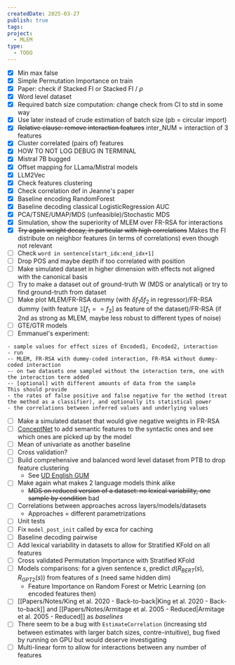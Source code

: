 ```yaml
---
createdDate: 2025-03-27
publish: true
tags: 
project:
  - MLEM
type:
  - TODO
---
```

- [x] Min max false 
- [x] Simple Permutation Importance on train
- [x] Paper: check if Stacked FI or Stacked FI / $\rho$
- [x] Word level dataset
- [x] Required batch size computation: change check from CI to std in some way
- [x] Use later instead of crude estimation of batch size (pb = circular import)
- [x] ~~Relative clause: remove interaction features~~ inter_NUM = interaction of 3 features
- [x] Cluster correlated (pairs of) features
- [x] HOW TO NOT LOG DEBUG IN TERMINAL
- [x] Mistral 7B bugged
- [x] Offset mapping for LLama/Mistral models
- [x] LLM2Vec
- [x] Check features clustering
- [x] Check correlation def in Jeanne's paper
- [x] Baseline encoding RandomForest
- [x] Baseline decoding classical LogisticRegression AUC
- [x] PCA/TSNE/UMAP/MDS (unfeasible)/Stochastic MDS
- [x] Simulation, show the superiority of MLEM over FR-RSA for interactions 
- [x] ~~Try again weight decay, in particular with high correlations~~ Makes the FI distribute on neighbor features (in terms of correlations) even though not relevant
- [ ] Check `word in sentence[start_idx:end_idx+1]`
- [ ] Drop POS and maybe depth if too correlated with position
- [ ] Make simulated dataset in higher dimension with effects not aligned with the canonical basis
- [ ] Try to make a dataset out of ground-truth W (MDS or analytical) or try to find ground-truth from dataset
- [ ] Make plot MLEM/FR-RSA dummy (with $\delta f_1 \delta f_2$ in regressor)/FR-RSA dummy (with feature $\mathbb{1}[f_1==f_2]$ as feature of the dataset)/FR-RSA (if 2nd as strong as MLEM, maybe less robust to different types of noise)
- [ ] GTE/GTR models
- [ ] Emmanuel's experiment:
```
- sample values for effect sizes of Encoded1, Encoded2, interaction
- run 
-- MLEM, FR-RSA with dummy-coded interaction, FR-RSA without dummy-coded interaction
-- on two datasets one sampled without the interaction term, one with the interaction term added
-- [optional] with different amounts of data from the sample
This should provide
- the rates of false positive and false negative for the method (treat the method as a classifier), and optionally its statistical power
- the correlations between inferred values and underlying values
```
- [ ] Make a simulated dataset that would give negative weights in FR-RSA
- [ ] [ConceptNet](https://conceptnet.io/) to add semantic features to the syntactic ones and see which ones are picked up by the model
- [ ] Mean of univariate as another baseline
- [ ] Cross validation?
- [ ] Build comprehensive and balanced word level dataset from PTB to drop feature clustering
	- See [UD English GUM](https://universaldependencies.org/treebanks/en_gum/index.html)
- [ ] Make again what makes 2 language models think alike
	- ~~MDS on reduced version of a dataset: no lexical variability, one sample by condition~~ bad
- [ ] Correlations between approaches across layers/models/datasets
	- Approaches = different parametrizations
- [ ] Unit tests
- [ ] Fix `model_post_init` called by exca for caching
- [ ] Baseline decoding pairwise
- [ ] Add lexical variability in datasets to allow for Stratified KFold on all features
- [ ] Cross validated Permutation Importance with Stratified KFold
- [ ] Models comparisons: for a given sentence $s$, predict $d(R_{BERT}(s),R_{GPT2}(s))$ from features of $s$ (need same hidden dim)
	- Feature Importance on Random Forest or Metric Learning (on encoded features then) 
- [ ] [[Papers/Notes/King et al. 2020 - Back-to-back|King et al. 2020 - Back-to-back]] and [[Papers/Notes/Armitage et al. 2005 - Reduced|Armitage et al. 2005 - Reduced]] as *baselines*
- [ ] There seem to be a bug with `EstimateCorrelation` (increasing std between estimates with larger batch sizes, contre-intuitive), bug fixed by running on GPU but would deserve investigating
- [ ] Multi-linear form to allow for interactions between any number of features